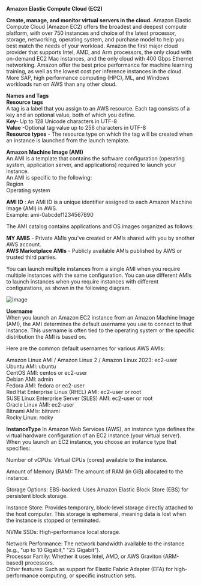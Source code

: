 **Amazon Elastic Compute Cloud (EC2)**

**Create, manage, and monitor virtual servers in the cloud.**
    Amazon Elastic Compute Cloud (Amazon EC2) offers the broadest and deepest compute platform, with over 750 instances and choice of the latest processor, storage, networking, operating system, and purchase model to help you best match the needs of your workload. Amazon the first major cloud provider that supports Intel, AMD, and Arm processors, the only cloud with on-demand EC2 Mac instances, and the only cloud with 400 Gbps Ethernet networking. Amazon offer the best price performance for machine learning training, as well as the lowest cost per inference instances in the cloud. More SAP, high performance computing (HPC), ML, and Windows workloads run on AWS than any other cloud.

**Names and Tags**  
    **Resource tags**  
        A tag is a label that you assign to an AWS resource. Each tag consists of a key and an optional value, both of which you define.  
    **Key**- Up to 128 Unicode characters in UTF-8  
    **Value** -Optional tag value up to 256 characters in UTF-8  
    **Resource types** - The resource type on which the tag will be created when an instance is launched from the launch template.  
    
   **Amazon Machine Image (AMI)**  
   An AMI is a template that contains the software configuration (operating system, application server, and applications) required to launch your instance.  
   An AMI is specific to the following:  
     Region  
     Operating system
   
   **AMI ID** : An AMI ID is a unique identifier assigned to each Amazon Machine Image (AMI) in AWS.  
   Example: ami-0abcdef1234567890
  
  The AMI catalog contains applications and OS images organized as follows:  

    
**MY AMIS** - Private AMIs you've created or AMIs shared with you by another AWS account.  
**AWS Marketplace AMIs** - Publicly available AMIs published by AWS or trusted third parties.  
  
  You can launch multiple instances from a single AMI when you require multiple instances with the same configuration. You can use different AMIs to launch instances when you require instances with different configurations, as shown in the following diagram.

![image](https://github.com/user-attachments/assets/18e00723-dff0-46ed-bec4-9d0dd9565920)  

**Username**  
When you launch an Amazon EC2 instance from an Amazon Machine Image (AMI), the AMI determines the default username you use to connect to that instance. This username is often tied to the operating system or the specific distribution the AMI is based on.

Here are the common default usernames for various AWS AMIs:

Amazon Linux AMI / Amazon Linux 2 / Amazon Linux 2023: ec2-user  
Ubuntu AMI: ubuntu  
CentOS AMI: centos or ec2-user  
Debian AMI: admin  
Fedora AMI: fedora or ec2-user  
Red Hat Enterprise Linux (RHEL) AMI: ec2-user or root  
SUSE Linux Enterprise Server (SLES) AMI: ec2-user or root  
Oracle Linux AMI: ec2-user  
Bitnami AMIs: bitnami  
Rocky Linux: rocky   

**InstanceType**
In Amazon Web Services (AWS), an instance type defines the virtual hardware configuration of an EC2 instance (your virtual server). When you launch an EC2 instance, you choose an instance type that specifies:

Number of vCPUs: Virtual CPUs (cores) available to the instance.  

Amount of Memory (RAM): The amount of RAM (in GiB) allocated to the instance.  

Storage Options:
EBS-backed: Uses Amazon Elastic Block Store (EBS) for persistent block storage.  

Instance Store: Provides temporary, block-level storage directly attached to the host computer. This storage is ephemeral, meaning data is lost when the instance is stopped or terminated.  

NVMe SSDs: High-performance local storage.  

Network Performance: The network bandwidth available to the instance (e.g., "up to 10 Gigabit," "25 Gigabit").  
Processor Family: Whether it uses Intel, AMD, or AWS Graviton (ARM-based) processors.  
Other features: Such as support for Elastic Fabric Adapter (EFA) for high-performance computing, or specific instruction sets. 


